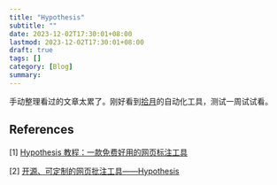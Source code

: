```yaml
---
title: "Hypothesis"
subtitle: ""
date: 2023-12-02T17:30:01+08:00
lastmod: 2023-12-02T17:30:01+08:00
draft: true
tags: []
category: [Blog]
summary: 
---
```


手动整理看过的文章太累了。刚好看到[拾月](https://www.skyue.com/)的自动化工具，测试一周试试看。

## References

[1] [Hypothesis 教程：一款免费好用的网页标注工具](https://www.skyue.com/22012820.html)

[2] [开源、可定制的网页批注工具——Hypothesis](https://type.cyhsu.xyz/2020/10/hypothesis-tutorial/)
